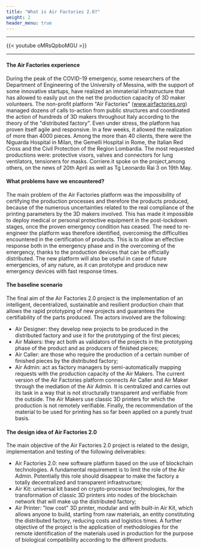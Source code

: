 ```yaml
---
title: "What is Air Factories 2.0?"
weight: 2
header_menu: true
---
```


---
{{< youtube oMRsQpboMGU >}}

---

#### The Air Factories experience

During the peak of the COVID-19 emergency, some researchers of the Department of Engineering of the University of Messina, with the support of some innovative startups, have realized an immaterial infrastructure that has allowed to easily put on the net the production capacity of 3D maker volunteers. The non-profit platform "Air Factories"  (www.airfactories.org) managed dozens of calls to-action from public structures and coordinated the action of hundreds of 3D makers throughout Italy according to the theory of the "distributed factory". Even under stress, the platform has proven itself agile and responsive. In a few weeks, it allowed the realization of more than 4000 pieces. Among the more than 40 clients, there were the Niguarda Hospital in Milan, the Gemelli Hospital in Rome, the Italian Red Cross and the Civil Protection of the Region Lombardia. The most requested productions were: protective visors, valves and connectors for lung ventilators, tensioners for masks. Corriere.it spoke on the project,among others, on the news of 20th April as well as Tg Leonardo Rai 3 on 19th May.

#### What problems have we encountered?

The main problem of the Air Factories platform was the impossibility of certifying the production processes and therefore the products produced, because of the numerous uncertainties related to the  real compliance of the printing parameters by the 3D makers involved. This has made it impossible to deploy medical or personal protective equipment in the post-lockdown stages, once the proven  emergency condition has ceased. The need to re-engineer the platform was therefore identified,  overcoming the difficulties encountered in the certification of products. This is to allow an effective response both in the emergency phase and in the overcoming of the emergency, thanks to the production devices that can be officially distributed. The new platform will also be useful in  case of future emergencies, of any nature, as it can prototype and produce new emergency devices  with fast response times.

#### The baseline scenario

The final aim of the Air Factories 2.0 project is the implementation of an intelligent, decentralized, sustainable and resilient production chain that allows the rapid prototyping of new projects and guarantees the certifiability of the parts produced. The actors involved are the following:
- Air Designer: they develop new projects to be produced in the distributed factory and use it for the prototyping of the first pieces;
- Air Makers: they act both as validators of the projects in the prototyping phase of the product and as producers of finished pieces;
- Air Caller: are those who require the production of a certain number of finished pieces by the distributed factory;
- Air Admin: act as factory managers by semi-automatically mapping requests with the production capacity of the Air Makers.
The current version of the Air Factories platform connects Air Caller and Air Maker through the mediation of the Air Admin. It is centralized and carries out its task in a way that is not structurally transparent and verifiable from the outside. The Air Makers use classic 3D printers for which the production is not remotely verifiable. Finally, the recommendation of the material to be used for printing has so far been applied on a purely trust basis.


#### The design idea of Air Factories 2.0

The main objective of the Air Factories 2.0 project is related to the design, implementation and testing of the following deliverables:
- Air Factories 2.0: new software platform based on the use of blockchain technologies. A fundamental requirement is to limit the role of the Air Admin. Potentially this role should disappear to make the factory a totally decentralized and transparent infrastructure;
- Air Kit: universal kit based on crypto-processor technologies, for the transformation of classic 3D printers into nodes of the blockchain network that will make up the distributed factory;
- Air Printer: "low cost" 3D printer, modular and with built-in Air Kit, which allows anyone to build, starting from raw materials, an entity constituting the distributed factory, reducing costs and logistics times.
A further objective of the project is the application of methodologies for the remote identification of the materials used in production for the purpose of biological compatibility according to the different products.
